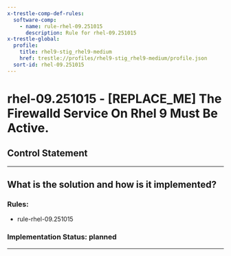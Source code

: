 ```yaml
---
x-trestle-comp-def-rules:
  software-comp:
    - name: rule-rhel-09.251015
      description: Rule for rhel-09.251015
x-trestle-global:
  profile:
    title: rhel9-stig_rhel9-medium
    href: trestle://profiles/rhel9-stig_rhel9-medium/profile.json
  sort-id: rhel-09.251015
---
```


# rhel-09.251015 - \[REPLACE_ME\] The Firewalld Service On Rhel 9 Must Be Active.

## Control Statement

______________________________________________________________________

## What is the solution and how is it implemented?

<!-- For implementation status enter one of: implemented, partial, planned, alternative, not-applicable -->

<!-- Note that the list of rules under ### Rules: is read-only and changes will not be captured after assembly to JSON -->

<!-- Add control implementation description here for control: rhel-09.251015 -->

### Rules:

  - rule-rhel-09.251015

### Implementation Status: planned

______________________________________________________________________
